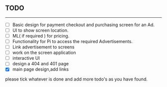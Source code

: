 ## TODO
---

- [ ] Basic design for payment checkout and purchasing screen for an Ad.
- [ ] UI to show screen location.
- [ ] ML( if required ) for pricing.
- [ ] Functionality for Pi to access the required Advertisements.
- [ ] Link advertisement to screens
- [ ] work on the screen application
- [ ] interactive UI
- [ ] design a 404 and 401 page
- [x] main page design,add links

please tick whatever is done and add more todo's as you have found.